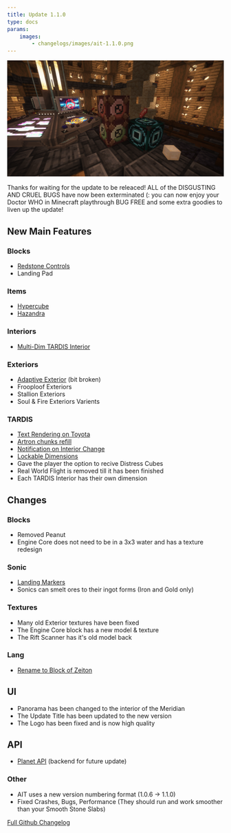 ```yaml
---
title: Update 1.1.0
type: docs
params:
    images:
        - changelogs/images/ait-1.1.0.png
---
```


![Update 1.1.0](images/ait-1.1.0.png)

Thanks for waiting for the update to be releaced! ALL of the DISGUSTING AND CRUEL BUGS have now been exterminated (: you can now enjoy your Doctor WHO in Minecraft playthrough BUG FREE and some extra goodies to liven up the update!

## New Main Features

### Blocks
- [Redstone Controls](https://github.com/pavatus/ait/pull/366)
- Landing Pad


### Items
- [Hypercube](https://github.com/pavatus/ait/pull/367)
- [Hazandra](https://github.com/pavatus/ait/pull/365)

### Interiors

- [Multi-Dim TARDIS Interior](https://github.com/pavatus/ait/pull/396)

### Exteriors
- [Adaptive Exterior](https://github.com/pavatus/ait/pull/374) (bit broken)
- Frooploof Exteriors
- Stallion Exteriors
- Soul & Fire Exteriors Varients

### TARDIS

- [Text Rendering on Toyota](https://github.com/pavatus/ait/commit/80bf18d8f8d9c2d74284fa397ed3ffd622623712)
- [Artron chunks refill](https://github.com/pavatus/ait/issues/310)
- [Notification on Interior Change](https://github.com/pavatus/ait/issues/285)
- [Lockable Dimensions](https://github.com/pavatus/ait/pull/381)
- Gave the player the option to recive Distress Cubes
- Real World Flight is removed till it has been finished
- Each TARDIS Interior has their own dimension

## Changes

### Blocks
- Removed Peanut
- Engine Core does not need to be in a 3x3 water and has a texture redesign

### Sonic

- [Landing Markers](https://github.com/pavatus/ait/pull/361)
- Sonics can smelt ores to their ingot forms (Iron and Gold only)

### Textures

- Many old Exterior textures have been fixed
- The Engine Core block has a new model & texture
- The Rift Scanner has it's old model back

### Lang

- [Rename to Block of Zeiton](https://github.com/pavatus/ait/issues/253)

## UI

- Panorama has been changed to the interior of the Meridian
- The Update Title has been updated to the new version
- The Logo has been fixed and is now high quality

## API

- [Planet API](https://github.com/pavatus/ait/pull/380) (backend for future update)

### Other

- AIT uses a new version numbering format (1.0.6 -> 1.1.0)
- Fixed Crashes, Bugs, Performance (They should run and work smoother than your Smooth Stone Slabs)

[Full Github Changelog](https://github.com/pavatus/ait/compare/4ecbc8e94db34af029bf0b2226a5aa1e19a32761...main)